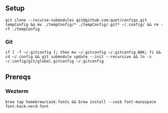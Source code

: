 ## Setup

`git clone --recurse-submodules git@github.com:quot/configs.git tempConfig && mv ./tempConfig/* ./tempConfig/.git* ~/.config/ && rm -rf ./tempConfig`

### Git
`if [ -f ~/.gitconfig ]; then mv ~/.gitconfig ~/.gitconfig.BAK; fi && cd ~/.config && git submodule update --init --recursive && ln -s ~/.config/git/global.gitconfig ~/.gitconfig`

## Prereqs

### Wezterm
`brew tap homebrew/cask-fonts && brew install --cask font-monaspace font-hack-nerd-font`
